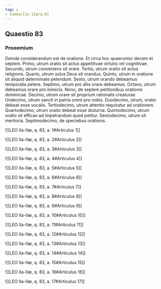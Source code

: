 ```yaml
---
tags : 
- Summa/IIa-IIæ/q.83
---
```


## Quaestio 83

### Prooemium

Deinde considerandum est de oratione. Et circa hoc quaeruntur decem et septem. Primo, utrum oratio sit actus appetitivae virtutis vel cognitivae. Secundo, utrum conveniens sit orare. Tertio, utrum oratio sit actus religionis. Quarto, utrum solus Deus sit orandus. Quinto, utrum in oratione sit aliquid determinate petendum. Sexto, utrum orando debeamus temporalia petere. Septimo, utrum pro aliis orare debeamus. Octavo, utrum debeamus orare pro inimicis. Nono, de septem petitionibus orationis dominicae. Decimo, utrum orare sit proprium rationalis creaturae. Undecimo, utrum sancti in patria orent pro nobis. Duodecimo, utrum, oratio debeat esse vocalis. Tertiodecimo, utrum attentio requiratur ad orationem. Quartodecimo, utrum oratio debeat esse diuturna. Quintodecimo, utrum oratio sit efficax ad impetrandum quod petitur. Sextodecimo, utrum sit meritoria. Septimodecimo, de speciebus orationis.

![[LEO IIa-IIæ, q. 83, a. 1#Articulus 1]]

![[LEO IIa-IIæ, q. 83, a. 2#Articulus 2]]

![[LEO IIa-IIæ, q. 83, a. 3#Articulus 3]]

![[LEO IIa-IIæ, q. 83, a. 4#Articulus 4]]

![[LEO IIa-IIæ, q. 83, a. 5#Articulus 5]]

![[LEO IIa-IIæ, q. 83, a. 6#Articulus 6]]

![[LEO IIa-IIæ, q. 83, a. 7#Articulus 7]]

![[LEO IIa-IIæ, q. 83, a. 8#Articulus 8]]

![[LEO IIa-IIæ, q. 83, a. 9#Articulus 9]]

![[LEO IIa-IIæ, q. 83, a. 10#Articulus 10]]

![[LEO IIa-IIæ, q. 83, a. 11#Articulus 11]]

![[LEO IIa-IIæ, q. 83, a. 12#Articulus 12]]

![[LEO IIa-IIæ, q. 83, a. 13#Articulus 13]]

![[LEO IIa-IIæ, q. 83, a. 14#Articulus 14]]

![[LEO IIa-IIæ, q. 83, a. 15#Articulus 15]]

![[LEO IIa-IIæ, q. 83, a. 16#Articulus 16]]

![[LEO IIa-IIæ, q. 83, a. 17#Articulus 17]]

